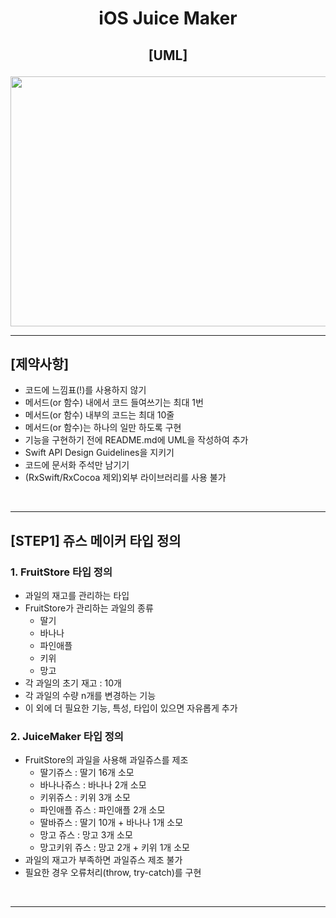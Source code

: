 # <p align="center"> iOS Juice Maker 

## <p align="center"> [UML] </p>

<div align=center><img src="https://user-images.githubusercontent.com/69520548/154102765-a86f769d-8329-47ca-a362-9465c7d0f7ad.png" width="800" height="400"></div>

---

## [제약사항]
- 코드에 느낌표(!)를 사용하지 않기
- 메서드(or 함수) 내에서 코드 들여쓰기는 최대 1번
- 메서드(or 함수) 내부의 코드는 최대 10줄
- 메서드(or 함수)는 하나의 일만 하도록 구현
- 기능을 구현하기 전에 README.md에 UML을 작성하여 추가
- Swift API Design Guidelines을 지키기
- 코드에 문서화 주석만 남기기
- (RxSwift/RxCocoa 제외)외부 라이브러리를 사용 불가

<br>

---

## [STEP1] 쥬스 메이커 타입 정의

### 1. FruitStore 타입 정의
- 과일의 재고를 관리하는 타입
- FruitStore가 관리하는 과일의 종류
  - 딸기
  - 바나나
  - 파인애플
  - 키위
  - 망고
- 각 과일의 초기 재고 : 10개
- 각 과일의 수량 n개를 변경하는 기능
- 이 외에 더 필요한 기능, 특성, 타입이 있으면 자유롭게 추가

### 2. JuiceMaker 타입 정의
- FruitStore의 과일을 사용해 과일쥬스를 제조
  - 딸기쥬스 : 딸기 16개 소모
  - 바나나쥬스 : 바나나 2개 소모
  - 키위쥬스 : 키위 3개 소모
  - 파인애플 쥬스 : 파인애플 2개 소모
  - 딸바쥬스 : 딸기 10개 + 바나나 1개 소모
  - 망고 쥬스 : 망고 3개 소모
  - 망고키위 쥬스 : 망고 2개 + 키위 1개 소모
- 과일의 재고가 부족하면 과일쥬스 제조 불가
- 필요한 경우 오류처리(throw, try-catch)를 구현
  
<br>

---
